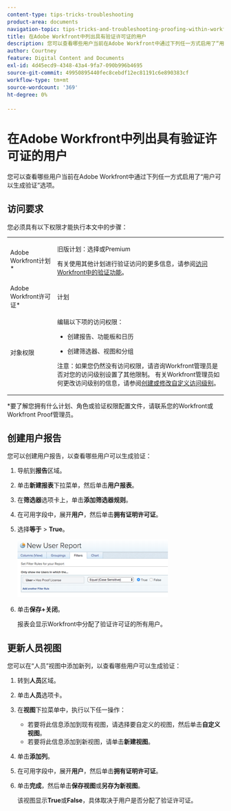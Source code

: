 ```yaml
---
content-type: tips-tricks-troubleshooting
product-area: documents
navigation-topic: tips-tricks-and-troubleshooting-proofing-within-workfront
title: 在Adobe Workfront中列出具有验证许可证的用户
description: 您可以查看哪些用户当前在Adobe Workfront中通过下列任一方式启用了“用户可以生成验证”选项。
author: Courtney
feature: Digital Content and Documents
exl-id: 4d45ecd9-4348-43a4-9fa7-090b996b4695
source-git-commit: 49950895440fec8cebdf12ec81191c6e890383cf
workflow-type: tm+mt
source-wordcount: '369'
ht-degree: 0%

---
```


# 在Adobe Workfront中列出具有验证许可证的用户

您可以查看哪些用户当前在Adobe Workfront中通过下列任一方式启用了“用户可以生成验证”选项。

## 访问要求

您必须具有以下权限才能执行本文中的步骤：

<table style="table-layout:auto"> 
 <col> 
 <col> 
 <tbody> 
  <tr> 
   <td role="rowheader">Adobe Workfront计划*</td> 
   <td> <p>旧版计划：选择或Premium</p> <p>有关使用其他计划进行验证访问的更多信息，请参阅<a href="/help/quicksilver/administration-and-setup/manage-workfront/configure-proofing/access-to-proofing-functionality.md" class="MCXref xref">访问Workfront中的验证功能</a>。</p> </td> 
  </tr> 
  <tr> 
   <td role="rowheader">Adobe Workfront许可证*</td> 
   <td> <p>计划</p> </td> 
  </tr> 
  <tr> 
   <td role="rowheader">对象权限</td> 
   <td> <p>编辑以下项的访问权限：</p> 
    <ul> 
     <li> <p>创建报告、功能板和日历</p> </li> 
     <li> <p>创建筛选器、视图和分组</p> </li> 
    </ul> <p>注意：如果您仍然没有访问权限，请咨询Workfront管理员是否对您的访问级别设置了其他限制。 有关Workfront管理员如何更改访问级别的信息，请参阅<a href="../../../administration-and-setup/add-users/configure-and-grant-access/create-modify-access-levels.md" class="MCXref xref">创建或修改自定义访问级别</a>。</p> </td> 
  </tr> 
 </tbody> 
</table>

&#42;要了解您拥有什么计划、角色或验证权限配置文件，请联系您的Workfront或Workfront Proof管理员。

## 创建用户报告

您可以创建用户报告，以查看哪些用户可以生成验证：

1. 导航到&#x200B;**报告**&#x200B;区域。
1. 单击&#x200B;**新建报表**&#x200B;下拉菜单，然后单击&#x200B;**用户报表**。

1. 在&#x200B;**筛选器**&#x200B;选项卡上，单击&#x200B;**添加筛选器规则**。

1. 在可用字段中，展开&#x200B;**用户**，然后单击&#x200B;**拥有证明许可证**。

1. 选择&#x200B;**等于** > **True**。

   ![report_proflicenses.png](assets/report-prooflicenses-350x135.png)

1. 单击&#x200B;**保存+关闭**。

   报表会显示Workfront中分配了验证许可证的所有用户。

## 更新人员视图

您可以在“人员”视图中添加新列，以查看哪些用户可以生成验证：

1. 转到&#x200B;**人员**&#x200B;区域。
1. 单击&#x200B;**人员**&#x200B;选项卡。
1. 在&#x200B;**视图**&#x200B;下拉菜单中，执行以下任一操作：

   * 若要将此信息添加到现有视图，请选择要自定义的视图，然后单击&#x200B;**自定义视图**。
   * 若要将此信息添加到新视图，请单击&#x200B;**新建视图**。

1. 单击&#x200B;**添加列**。
1. 在可用字段中，展开&#x200B;**用户**，然后单击&#x200B;**拥有证明许可证**。

1. 单击&#x200B;**完成**，然后单击&#x200B;**保存视图**&#x200B;或&#x200B;**另存为新视图**。

   该视图显示&#x200B;**True**&#x200B;或&#x200B;**False**，具体取决于用户是否分配了验证许可证。
